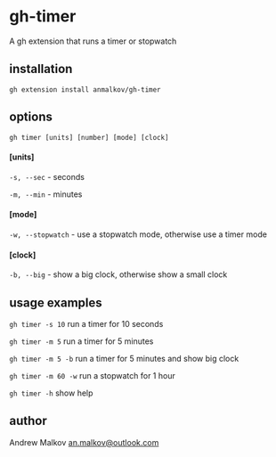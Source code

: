 # gh-timer

A gh extension that runs a timer or stopwatch

## installation

`gh extension install anmalkov/gh-timer`

## options

`gh timer [units] [number] [mode] [clock]`

#### [units]
`-s, --sec` - seconds

`-m, --min` - minutes

#### [mode]
`-w, --stopwatch` - use a stopwatch mode, otherwise use a timer mode

#### [clock]
`-b, --big` - show a big clock, otherwise show a small clock

## usage examples

`gh timer -s 10`
run a timer for 10 seconds

`gh timer -m 5`
run a timer for 5 minutes

`gh timer -m 5 -b`
run a timer for 5 minutes and show big clock

`gh timer -m 60 -w`
run a stopwatch for 1 hour

`gh timer -h`
show help

## author

Andrew Malkov <an.malkov@outlook.com>
